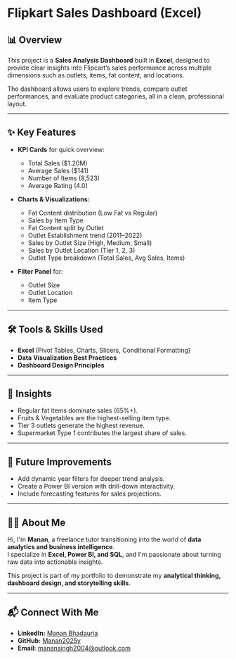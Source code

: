 # Flipkart Sales Dashboard (Excel)

## 📊 Overview
This project is a **Sales Analysis Dashboard** built in **Excel**, designed to provide clear insights into Flipcart’s sales performance across multiple dimensions such as outlets, items, fat content, and locations.  

The dashboard allows users to explore trends, compare outlet performances, and evaluate product categories, all in a clean, professional layout.

---

## ✨ Key Features
- **KPI Cards** for quick overview:
  - Total Sales ($1.20M)
  - Average Sales ($141)
  - Number of Items (8,523)
  - Average Rating (4.0)

- **Charts & Visualizations:**
  - Fat Content distribution (Low Fat vs Regular)
  - Sales by Item Type
  - Fat Content split by Outlet
  - Outlet Establishment trend (2011–2022)
  - Sales by Outlet Size (High, Medium, Small)
  - Sales by Outlet Location (Tier 1, 2, 3)
  - Outlet Type breakdown (Total Sales, Avg Sales, Items)

- **Filter Panel** for:
  - Outlet Size
  - Outlet Location
  - Item Type

---

## 🛠️ Tools & Skills Used
- **Excel** (Pivot Tables, Charts, Slicers, Conditional Formatting)
- **Data Visualization Best Practices**
- **Dashboard Design Principles**

---

## 📌 Insights
- Regular fat items dominate sales (65%+).  
- Fruits & Vegetables are the highest-selling item type.  
- Tier 3 outlets generate the highest revenue.  
- Supermarket Type 1 contributes the largest share of sales.  

---

## 🚀 Future Improvements
- Add dynamic year filters for deeper trend analysis.  
- Create a Power BI version with drill-down interactivity.  
- Include forecasting features for sales projections.  

---

## 👨‍💻 About Me
Hi, I'm **Manan**, a freelance tutor transitioning into the world of **data analytics and business intelligence**.  
I specialize in **Excel, Power BI, and SQL**, and I'm passionate about turning raw data into actionable insights.  

This project is part of my portfolio to demonstrate my **analytical thinking, dashboard design, and storytelling skills**.  

---

## 📬 Connect With Me
- **LinkedIn:** [Manan Bhadauria](https://www.linkedin.com/in/manan-bhadauria-8b0a1737a/)  
- **GitHub:** [Manan2025y](https://github.com/Manan2025y)  
- **Email:** manansingh2004@outlook.com  

